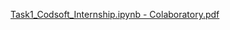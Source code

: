 [Task1_Codsoft_Internship.ipynb - Colaboratory.pdf](https://github.com/hicham-hmidani/CODSOFT/files/13889915/Task1_Codsoft_Internship.ipynb.-.Colaboratory.pdf)

